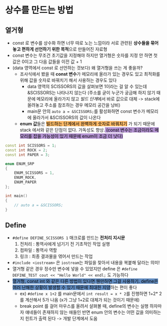 # 상수를 만드는 방법
## 열거형
- const 로 변수를 상수화 하면 너무 따로 노는 느낌이라 서로 관련된 **상수들을 묶어 놓고 편하게 선언하기 위한 목적**으로 만들어진 자료형
- const 변수는 무조건 초기값을 지정해야 하지만 열거형은 숫자를 지정 안 하면 첫 값은 0이고 그 다음 값들을 이전 값 + 1
- (data 영역에서 const 로 선언하는 것보다) 왜 열거형을 쓰는 게 좋을까?
	- 조사식에서 봤을 때 **const 변수**가 메모리에 올라가 있는 경우도 있고 최적화를 위해 값을 숫자로 바꿔치기 해서 사용하는 경우도 있다
		- data 영역의 SCISSORS의 값을 살펴보면 1이라는 걸 알 수 있는데 &SCISSORS는 나타나지 않는다 (주소를 굳이 누군가 궁금해 하지 않기 때문에 메모리에 올라가지 않고 *빌드 단계*에서 바로 값으로 대체 -> stack에 올려놓고 주소를 참조하는 경우 메모리 공간을 낭비)
		- main문 안의 `auto a = &SCISSORS;`를 활성화하면 const 변수가 메모리에 올라가서 &SCISSORS의 값이 나온다 
	- **enum 값**들은 <mark style="background: #FFAB45CF;">빌드하는 단계에서 완벽하게 숫자로 바꿔치기</mark> 가 되기 때문에 stack 에서와 같은 단점이 없다. 가독성도 향상.<mark style="background: #824CB496;"> (const 변수는 조금이라도 메모리를 잡을 가능성이 있기 때문에 enum이 조금 더 낫다)</mark>
```cpp
const int SCISSORS = 1;
const int ROCK = 2;
const int PAPER = 3;

enum ENUM_SRP
{
	ENUM_SCISSORS = 1,
	ENUM_ROCK,
	ENUM_PAPER
};

int main()
{
	// auto a = &SCISSORS;
}
```


## Define
- `#define DEFINE_SCISSORS 1` 매크로를 만드는 **전처리 지시문**
	1. 전처리 : 통역사에게 넘기기 전 기초적인 작업 실행
	2. 컴파일 : 통역사 역할
	3. 링크 : 최종 결과물을 엮어서 만드는 작업
- `#include <iostream>` 은 `iostream`는 파일을 찾아서 내용을 복붙해 달라는 의미!
- 열거형 같은 경우 정수만 변수에 넣을 수 있었지만 define 은 `#define DEFINE_TEST cout << "Hello World" << endl;` 도 가능하다
- <mark style="background: #0E4F9FA6;">열거형, const int 와 같은 다른 방법이 있다면 웬만하면 그걸 사용하기. define은 여러 난해한 상황이 발생할 수 있기 때문에 최대한 지양</mark>하는 편이 좋다
	- ex) `#define x 1+2` 를 main문에서 `int result = x * 2`를 진행하면 1+2* 2를 계산해서 5가 나옴 (x가 그냥 1+2로 대체가 되는 것이기 때문에)
	- break point 를 걸어 마우스를 올려서 살펴볼 때, define의 변수는 실행 하자마자 얘네들이 존재하지 않는 애들인 반면 enum 안의 변수는 어떤 값을 의미하는지 힌트가 출력 된다 -> 개발 단계에서 도움